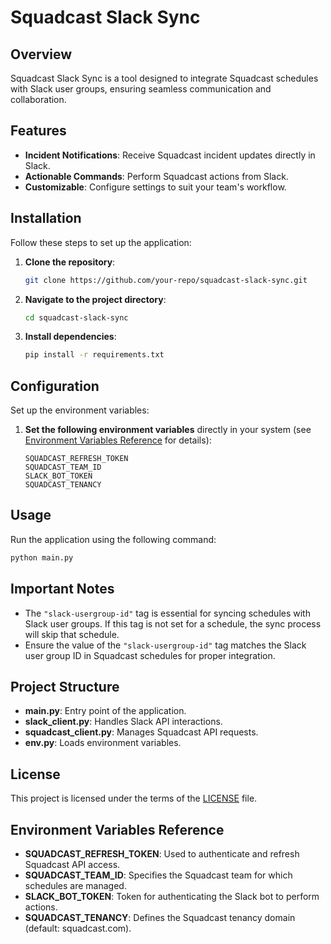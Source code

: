# Squadcast Slack Sync

## Overview

Squadcast Slack Sync is a tool designed to integrate Squadcast schedules with Slack user groups, ensuring seamless communication and collaboration.

## Features

- **Incident Notifications**: Receive Squadcast incident updates directly in Slack.
- **Actionable Commands**: Perform Squadcast actions from Slack.
- **Customizable**: Configure settings to suit your team's workflow.

## Installation

Follow these steps to set up the application:

1. **Clone the repository**:
   ```bash
   git clone https://github.com/your-repo/squadcast-slack-sync.git
   ```
2. **Navigate to the project directory**:
   ```bash
   cd squadcast-slack-sync
   ```
3. **Install dependencies**:
   ```bash
   pip install -r requirements.txt
   ```

## Configuration

Set up the environment variables:

1. **Set the following environment variables** directly in your system (see [Environment Variables Reference](#environment-variables-reference) for details):
   ```plaintext
   SQUADCAST_REFRESH_TOKEN
   SQUADCAST_TEAM_ID
   SLACK_BOT_TOKEN
   SQUADCAST_TENANCY
   ```

## Usage

Run the application using the following command:

```bash
python main.py
```

## Important Notes

- The `"slack-usergroup-id"` tag is essential for syncing schedules with Slack user groups. If this tag is not set for a schedule, the sync process will skip that schedule.
- Ensure the value of the `"slack-usergroup-id"` tag matches the Slack user group ID in Squadcast schedules for proper integration.

## Project Structure

- **main.py**: Entry point of the application.
- **slack_client.py**: Handles Slack API interactions.
- **squadcast_client.py**: Manages Squadcast API requests.
- **env.py**: Loads environment variables.

## License

This project is licensed under the terms of the [LICENSE](LICENSE) file.

## Environment Variables Reference

- **SQUADCAST_REFRESH_TOKEN**: Used to authenticate and refresh Squadcast API access.
- **SQUADCAST_TEAM_ID**: Specifies the Squadcast team for which schedules are managed.
- **SLACK_BOT_TOKEN**: Token for authenticating the Slack bot to perform actions.
- **SQUADCAST_TENANCY**: Defines the Squadcast tenancy domain (default: squadcast.com).